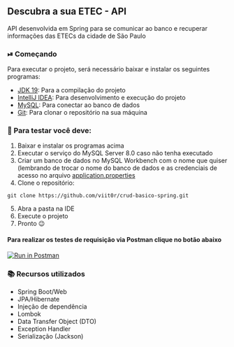 ## Descubra a sua ETEC - API

API desenvolvida em Spring para se comunicar ao banco e recuperar informações das ETECs da cidade de São Paulo

### ⏯ Começando

Para executar o projeto, será necessário baixar e instalar os seguintes programas:

- [JDK 19](https://www.oracle.com/java/technologies/javase/jdk19-archive-downloads.html): Para a compilação do projeto
- [IntelliJ IDEA](https://www.jetbrains.com/pt-br/idea/download/#section=windows): Para desenvolvimento e execução do projeto
- [MySQL](https://dev.mysql.com/downloads/mysql/): Para conectar ao banco de dados
- [Git](https://git-scm.com/downloads): Para clonar o repositório na sua máquina

### 📢 Para testar você deve:

1. Baixar e instalar os programas acima
2. Executar o serviço do MySQL Server 8.0 caso não tenha executado
3. Criar um banco de dados no MySQL Workbench com o nome que quiser (lembrando de trocar o nome do banco de dados e as credenciais de acesso no arquivo [application.properties](src/main/resources/application.yml)
4. Clone o repositório: 
```shell
git clone https://github.com/viit0r/crud-basico-spring.git
```
5. Abra a pasta na IDE
6. Execute o projeto
7. Pronto 😉

#### Para realizar os testes de requisição via Postman clique no botão abaixo

[![Run in Postman](https://run.pstmn.io/button.svg)](https://app.getpostman.com/run-collection/16988600-b25d87a0-9a23-443c-a26d-44b00d5479d1?action=collection%2Ffork&collection-url=entityId%3D16988600-b25d87a0-9a23-443c-a26d-44b00d5479d1%26entityType%3Dcollection%26workspaceId%3D372b42be-1232-4939-a544-d2979fce9a12)

### 📚 Recursos utilizados 

- Spring Boot/Web
- JPA/Hibernate
- Injeção de dependência
- Lombok
- Data Transfer Object (DTO)
- Exception Handler
- Serialização (Jackson)